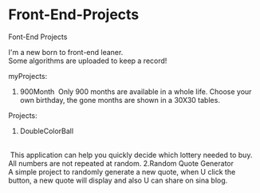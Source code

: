 # Front-End-Projects
Font-End Projects

I'm a new born to front-end leaner.<br> 
Some algorithms are uploaded to keep a record!

myProjects:
1. 900Month
  Only 900 months are available in a whole life. Choose your own birthday, the gone months are shown in a 30X30 tables.
  
Projects:
1. DoubleColorBall
<br>
  This application can help you quickly decide which lottery needed to buy. All numbers are not repeated at random.
2.Random Quote Generator
<br>
  A simple project to randomly generate a new quote, when U click the button, a new quote will display and also U can share on sina blog.
